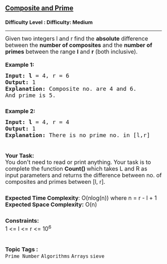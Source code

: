 <h2><a href="https://www.geeksforgeeks.org/problems/composite-and-prime0359/1?page=1&category=Prime%20Number&sortBy=submissions">Composite and Prime</a></h2><h3>Difficulty Level : Difficulty: Medium</h3><hr><div class="problems_problem_content__Xm_eO"><p><span style="font-size: 18px;">Given two integers l and r find the <strong>absolute</strong> difference between the <strong>number of composites</strong> and the <strong>number of primes</strong> between the range <strong>l</strong> and <strong>r</strong> (both inclusive).<br><br><strong>Example 1:</strong></span></p>
<pre><span style="font-size: 18px;"><strong>Input: l</strong> = 4, r = 6
<strong>Output: </strong>1
<strong>Explanation: </strong>Composite no. are 4 and 6.
And prime is 5.
</span>
</pre>
<p><span style="font-size: 18px;"><strong>Example 2:</strong></span></p>
<pre><span style="font-size: 18px;"><strong>Input: l</strong> = 4, r = 4
<strong>Output: </strong>1
<strong>Explanation: </strong>There is no prime no. in [l,r]</span>
</pre>
<p>&nbsp;</p>
<p><span style="font-size: 18px;"><strong>Your Task:</strong><br>You don't need to read or print anything. Your task is to complete the function&nbsp;<strong>Count()&nbsp;</strong>which takes L and R as input parameters and returns the difference between no. of composites and primes between [l, r].</span><br>&nbsp;</p>
<p><span style="font-size: 18px;"><strong>Expected Time Complexity</strong>: O(nlog(n)) where n = r - l + 1<br><strong>Expected Space Complexity:</strong> O(n)</span><br>&nbsp;</p>
<p><span style="font-size: 18px;"><strong>Constraints:</strong><br>1 &lt;= l &lt;= r &lt;= 10<sup>6</sup>&nbsp;</span></p></div><br><p><span style=font-size:18px><strong>Topic Tags : </strong><br><code>Prime Number</code>&nbsp;<code>Algorithms</code>&nbsp;<code>Arrays</code>&nbsp;<code>sieve</code>&nbsp;